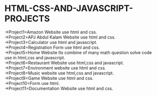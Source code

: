 # HTML-CSS-AND-JAVASCRIPT-PROJECTS
->Project1=Amazon Website use html and css.    
->Project2=APJ Abdul Kalam Website use html and css.    
->Project3=Calculator use html and javascript.     
->Project4=Registration Form use html and css.    
->Project5=Home Website Its combine of many math question solve code use in html,css and javascript.    
->Project6=Restaurant Website use html,css and javascript.   
->Project7=Environment website use html and css.  
->Project8=Music website use html,css and javascript.    
->Project9=Game Website use html and css.   
->Project10=Form use html.   
->Project11=Documentation Website use html and css.       
